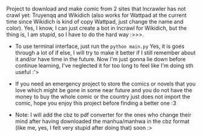 Project to download and make comic from 2 sites that lncrawler has not crawl yet: Truyenqq and Wikidich (also works for Wattpad at the current time since Wikidich is kind of copy Wattpad, just change the name and color). Yes, I know, I can just create a bot in lncrawl for Wikidich, but the thing is, I am stupid, so I have to do the hard way :>>>.
- To use terminal interface, just run the 
```python main.py```
Yes, it is goes through a lot of if else, I will try to make it better if I still remember about it and/or have time in the future. Now I'm just gonna lie down before continue learning, I've neglected it for too long to feel like I'm doing sth useful :'>
* If you need an emergency project to store the comics or novels that you love which might be gone in some near future and you do not have the money to buy the whole comic or the country just does not import the comic, hope you enjoy this project before finding a better one :3
- Note: I will add the cbz to pdf converter for the ones who change their mind after having downloaded the manhua/manhwa in the cbz format (like me, yes, I felt very stupid after doing that) soon :>